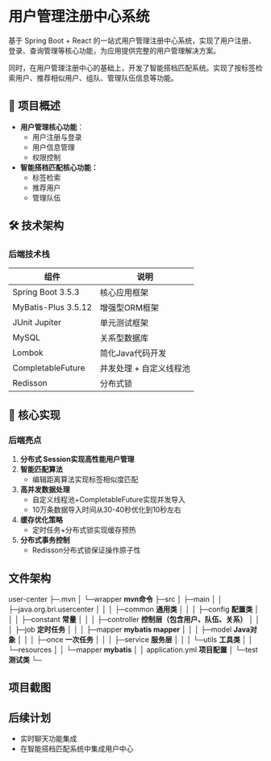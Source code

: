 # 用户管理注册中心系统

基于 Spring Boot + React 的一站式用户管理注册中心系统，实现了用户注册、登录、查询管理等核心功能，为应用提供完整的用户管理解决方案。

同时，在用户管理注册中心的基础上，开发了智能搭档匹配系统。实现了按标签检索用户、推荐相似用户、组队、管理队伍信息等功能。

## 📌 项目概述

- **用户管理核心功能**：
    - 用户注册与登录
    - 用户信息管理
    - 权限控制
- **智能搭档匹配核心功能：**
    - 标签检索
    - 推荐用户
    - 管理队伍


## 🛠 技术架构

### 后端技术栈

| 组件                | 说明                     |
| ------------------- | ------------------------ |
| Spring Boot 3.5.3   | 核心应用框架             |
| MyBatis-Plus 3.5.12 | 增强型ORM框架            |
| JUnit Jupiter       | 单元测试框架             |
| MySQL               | 关系型数据库             |
| Lombok              | 简化Java代码开发         |
| CompletableFuture   | 并发处理 \+ 自定义线程池 |
| Redisson            | 分布式锁                 |

## 🚀 核心实现

### 后端亮点

1. **分布式 Session实现高性能用户管理**
2. **智能匹配算法**
    - 编辑距离算法实现标签相似度匹配
3. **高并发数据处理**
    - 自定义线程池+CompletableFuture实现并发导入
    - 10万条数据导入时间从30-40秒优化到10秒左右
4. **缓存优化策略**
    - 定时任务+分布式锁实现缓存预热
5. **分布式事务控制**
    - Redisson分布式锁保证操作原子性



## 文件架构

user-center
├─.mvn
│  └─wrapper **mvn命令**
├─src
│  ├─main
│  │  ├─java.org.bri.usercenter
│  │  │                               ├─common    **通用类**
│  │  │                               ├─config         **配置类**
│  │  │                               ├─constant    **常量**
│  │  │                               ├─controller  **控制层（包含用户、队伍、关系）**
│  │  │                               ├─job              **定时任务**
│  │  │                               ├─mapper     **mybatis mapper**
│  │  │                               ├─model        **Java对象**
│  │  │                               ├─once          **一次任务**
│  │  │                               ├─service      **服务层**
│  │  │                               └─utils           **工具类**
│  │  └─resources
│  │      └─mapper **mybatis**
│  │      application.yml **项目配置**
│  └─test **测试类**
└─



## 项目截图





## 后续计划

- 实时聊天功能集成
- 在智能搭档匹配系统中集成用户中心